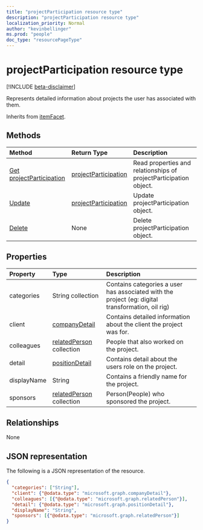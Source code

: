 ```yaml
---
title: "projectParticipation resource type"
description: "projectParticipation resource type"
localization_priority: Normal
author: "kevinbellinger"
ms.prod: "people"
doc_type: "resourcePageType"
---
```


# projectParticipation resource type

[!INCLUDE [beta-disclaimer](../../includes/beta-disclaimer.md)]

Represents detailed information about projects the user has associated with them.

Inherits from [itemFacet](itemfacet.md).

## Methods

| Method                                                         | Return Type                                     | Description                                                       |
|:---------------------------------------------------------------|:------------------------------------------------|:------------------------------------------------------------------|
| [Get projectParticipation](../api/projectparticipation-get.md) | [projectParticipation](projectparticipation.md) | Read properties and relationships of projectParticipation object. |
| [Update](../api/projectparticipation-update.md)                | [projectParticipation](projectparticipation.md) | Update projectParticipation object.                               |
| [Delete](../api/projectparticipation-delete.md)                | None                                            | Delete projectParticipation object.                               |

## Properties

| Property     | Type                                        | Description                                                                                      |
|:-------------|:--------------------------------------------|:-------------------------------------------------------------------------------------------------|
|categories    | String collection                           | Contains categories a user has associated with the project (eg: digital transformation, oil rig) |
|client        |[companyDetail](companydetail.md)            | Contains detailed information about the client the project was for.                              |
|colleagues    |[relatedPerson](relatedperson.md) collection | People that also worked on the project.                                                          |
|detail        |[positionDetail](positiondetail.md)          | Contains detail about the users role on the project.                                             |
|displayName   |String                                       |Contains a friendly name for the project.                                                         |
|sponsors      |[relatedPerson](relatedperson.md) collection |Person(People) who sponsored the project.                                                         |

## Relationships

None

## JSON representation

The following is a JSON representation of the resource.

<!-- {
  "blockType": "resource",
  "optionalProperties": [

  ],
  "@odata.type": "microsoft.graph.projectParticipation",
  "baseType": ""
}-->

```json
{
  "categories": ["String"],
  "client": {"@odata.type": "microsoft.graph.companyDetail"},
  "colleagues": [{"@odata.type": "microsoft.graph.relatedPerson"}],
  "detail": {"@odata.type": "microsoft.graph.positionDetail"},
  "displayName": "String",
  "sponsors": [{"@odata.type": "microsoft.graph.relatedPerson"}]
}
```

<!-- uuid: 16cd6b66-4b1a-43a1-adaf-3a886856ed98
2019-02-04 14:57:30 UTC -->
<!-- {
  "type": "#page.annotation",
  "description": "projectParticipation resource",
  "keywords": "",
  "section": "documentation",
  "tocPath": ""
}-->